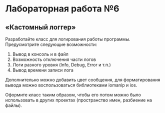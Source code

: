 Лабораторная работа №6
=======================
«Кастомный логгер»
------------------------
Разработайте класс для логирования работы программы.
Предусмотрите следующие возможности:

1.	Вывод в консоль и в файл
2.	Возможность отключения части логов
3.	Логи разного уровня (Info, Debug, Error и т.п.)
4.	Вывод времени записи лога

Дополнительно можно добавить цвет сообщения, для форматирования вывода можно воспользоваться библиотеками iomanip и ios.

Оформите класс таким образом, чтобы его потом можно было использовать в других проектах (пространство имен, разбиение на файлы).

